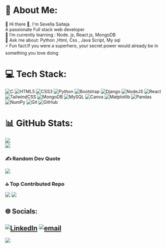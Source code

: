 # 💫 About Me:
🔭 Hi there 👋, I'm Sevella Saiteja <br>     A passionate Full stack web developer<br>🌱 I’m currently learning :  Node. js, React.js, MongoDB<br>💬 Ask me about: Python ,Html, Css , Java Script, My sql<br>⚡ Fun fact:If you were a superhero, your secret power would already be in something you love doing

# 💻 Tech Stack:
![C](https://img.shields.io/badge/c-%2300599C.svg?style=flat&logo=c&logoColor=white) ![HTML5](https://img.shields.io/badge/html5-%23E34F26.svg?style=flat&logo=html5&logoColor=white) ![CSS3](https://img.shields.io/badge/css3-%231572B6.svg?style=flat&logo=css3&logoColor=white)  ![Python](https://img.shields.io/badge/python-3670A0?style=flat&logo=python&logoColor=ffdd54) ![Bootstrap](https://img.shields.io/badge/bootstrap-%238511FA.svg?style=flat&logo=bootstrap&logoColor=white) ![Django](https://img.shields.io/badge/django-%23092E20.svg?style=flat&logo=django&logoColor=white) ![NodeJS](https://img.shields.io/badge/node.js-6DA55F?style=flat&logo=node.js&logoColor=white) ![React](https://img.shields.io/badge/react-%2320232a.svg?style=flat&logo=react&logoColor=%2361DAFB) ![TailwindCSS](https://img.shields.io/badge/tailwindcss-%2338B2AC.svg?style=flat&logo=tailwind-css&logoColor=white) ![MongoDB](https://img.shields.io/badge/MongoDB-%234ea94b.svg?style=flat&logo=mongodb&logoColor=white) ![MySQL](https://img.shields.io/badge/mysql-4479A1.svg?style=flat&logo=mysql&logoColor=white) ![Canva](https://img.shields.io/badge/Canva-%2300C4CC.svg?style=flat&logo=Canva&logoColor=white)  ![Matplotlib](https://img.shields.io/badge/Matplotlib-%23ffffff.svg?style=flat&logo=Matplotlib&logoColor=black) ![Pandas](https://img.shields.io/badge/pandas-%23150458.svg?style=flat&logo=pandas&logoColor=white) ![NumPy](https://img.shields.io/badge/numpy-%23013243.svg?style=flat&logo=numpy&logoColor=white) ![Git](https://img.shields.io/badge/git-%23F05033.svg?style=flat&logo=git&logoColor=white) ![GitHub](https://img.shields.io/badge/github-%23121011.svg?style=flat&logo=github&logoColor=white)
# 📊 GitHub Stats:
![](https://nirzak-streak-stats.vercel.app/?user=saitejasevella1914&theme=blue-green&hide_border=false)<br/>
![](https://github-readme-stats.vercel.app/api/top-langs/?username=saitejasevella1914&theme=blue-green&hide_border=false&include_all_commits=true&count_private=false&layout=compact)

### ✍️ Random Dev Quote
![](https://quotes-github-readme.vercel.app/api?type=horizontal&theme=tokyonight)

### 🔝 Top Contributed Repo
![](https://github-contributor-stats.vercel.app/api?username=saitejasevella1914&limit=5&theme=dark&combine_all_yearly_contributions=true)
[![](https://visitcount.itsvg.in/api?id=saitejasevella1914&icon=4&color=1)](https://visitcount.itsvg.in)

## 🌐 Socials:
[![LinkedIn](https://img.shields.io/badge/LinkedIn-%230077B5.svg?logo=linkedin&logoColor=white)](https://www.linkedin.com/in/sevella-saiteja-webdeveloper) [![email](https://img.shields.io/badge/Email-D14836?logo=gmail&logoColor=white)](mailto:saisevella1914@gmail.com) 
---
[![](https://visitcount.itsvg.in/api?id=saitejasevella1914&icon=4&color=1)](https://visitcount.itsvg.in)

<!-- Proudly created with GPRM ( https://gprm.itsvg.in ) -->
